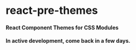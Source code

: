 # react-pre-themes

#### React Component Themes for CSS Modules

**In active development, come back in a few days.**
